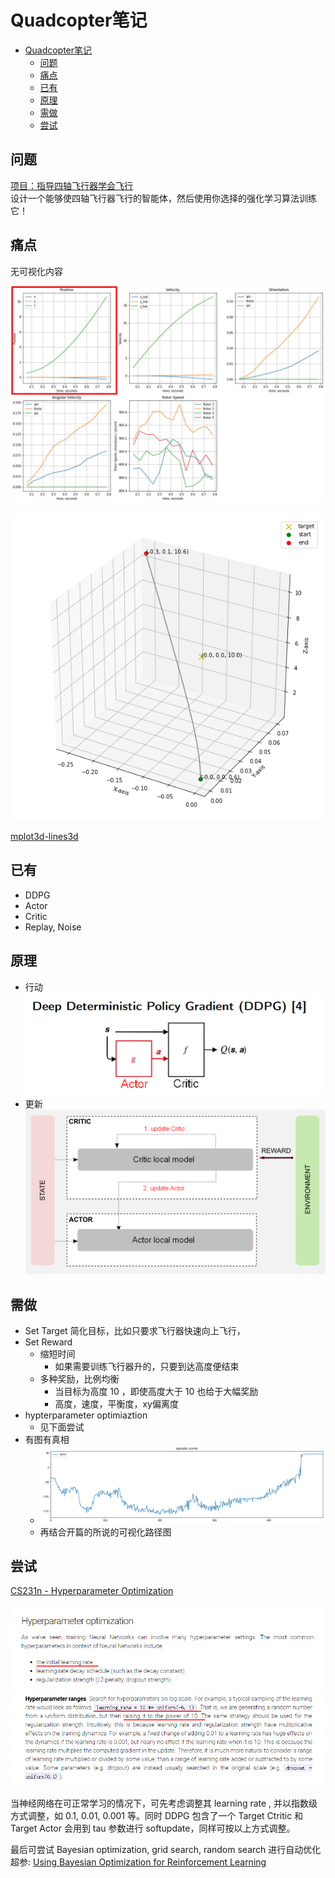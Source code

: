 # Quadcopter笔记

- [Quadcopter笔记](#quadcopter)
    - [问题](#)
    - [痛点](#)
    - [已有](#)
    - [原理](#)
    - [需做](#)
    - [尝试](#)

## 问题
[项目：指导四轴飞行器学会飞行](https://github.com/udacity/cn-deep-learning/blob/master/RL-Quadcopter-2/Quadcopter_Project.ipynb)  
设计一个能够使四轴飞行器飞行的智能体，然后使用你选择的强化学习算法训练它！


## 痛点

无可视化内容

![](./img/graph.jpg)

![path](./img/path.png)

[mplot3d-lines3d](https://matplotlib.org/gallery/mplot3d/lines3d.html#sphx-glr-gallery-mplot3d-lines3d-py)

## 已有


- DDPG
- Actor
- Critic
- Replay, Noise

## 原理

- 行动
    ![](./img/act.png)
- 更新
    ![](./img/update.png)


## 需做
- Set Target
    简化目标，比如只要求飞行器快速向上飞行，
- Set Reward
    - 缩短时间
        - 如果需要训练飞行器升的，只要到达高度便结束
    - 多种奖励，比例均衡
        - 当目标为高度 10 ，即使高度大于 10 也给于大幅奖励
        - 高度，速度，平衡度，xy偏离度
- hypterparameter optimiaztion
    - 见下面尝试
- 有图有真相
    - ![](./img/reward.png)
    - 再结合开篇的所说的可视化路径图




## 尝试

[CS231n - Hyperparameter Optimization](http://cs231n.github.io/neural-networks-3/#hyper)

![](./img/lr.png)
![](./img/lr_range.png)


当神经网络在可正常学习的情况下，可先考虑调整其 learning rate , 并以指数级方式调整，如 0.1, 0.01, 0.001 等。同时 DDPG 包含了一个 Target Ctritic 和 Target Actor 会用到 tau 参数进行 softupdate，同样可按以上方式调整。

最后可尝试 Bayesian optimization, grid search, random search 进行自动优化超参: 
[Using Bayesian Optimization for Reinforcement Learning](https://blog.sigopt.com/posts/using-bayesian-optimization-for-reinforcement-learning)